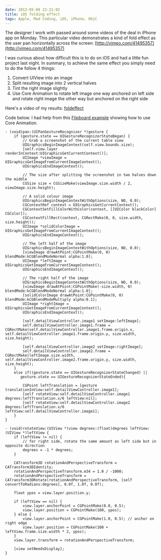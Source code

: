```yaml
---
date: 2012-05-08 22:21:02
title: iOS folding effect
tags: Apple, Mad Coding, iOS, iPhone, ObjC
---
```

The designer I work with passed around some videos of the deal in iPhone app on
Monday. This particular video demonstrates a kind of fold effect as the user
pan horizontally across the screen:
[http://vimeo.com/41495357](http://vimeo.com/41495357)

I was curious about how difficult this is to do on iOS and had a little fun
project last night. In summary, to achieve the same effect you simply need to
do the follow 4 things:

1. Convert UIView into an image
1. Split resulting image into 2 vertical halves
1. Tint the right image slightly
1. Use Core Animation to rotate left image one way anchored on left side and
   rotate right image the other way but anchored on the right side

Here's a video of my results: [foldeffect][1]

Code below. I had help from this [Flipboard example][2] showing how to use Core
Animation.

~~~ {.objectivec}
- (void)pan:(UIPanGestureRecognizer *)gesture {
    if (gesture.state == UIGestureRecognizerStateBegan) {
        // Grab a screenshot of the current table view
        UIGraphicsBeginImageContext(self.view.bounds.size);
        [self.view.layer renderInContext:UIGraphicsGetCurrentContext()];
        UIImage *viewImage = UIGraphicsGetImageFromCurrentImageContext();
        UIGraphicsEndImageContext();

        // The size after splitting the screenshot in two halves down the middle
        CGSize size = CGSizeMake(viewImage.size.width / 2, viewImage.size.height);

        // A solid colour image
        UIGraphicsBeginImageContextWithOptions(size, NO, 0.0);
        CGContextRef context = UIGraphicsGetCurrentContext();
        CGContextSetFillColorWithColor(context, [[UIColor blackColor] CGColor]);
        CGContextFillRect(context, CGRectMake(0, 0, size.width, size.height));
        UIImage *solidColorImage = UIGraphicsGetImageFromCurrentImageContext();
        UIGraphicsEndImageContext();

        // The left half of the image
        UIGraphicsBeginImageContextWithOptions(size, NO, 0.0);
        [viewImage drawAtPoint:CGPointMake(0, 0) blendMode:kCGBlendModeNormal alpha:1.0];
        UIImage *leftImage = UIGraphicsGetImageFromCurrentImageContext();
        UIGraphicsEndImageContext();

        // The right half of the image
        UIGraphicsBeginImageContextWithOptions(size, NO, 0.0);
        [viewImage drawAtPoint:CGPointMake(-size.width, 0) blendMode:kCGBlendModeNormal alpha:1.0];
        [solidColorImage drawAtPoint:CGPointMake(0, 0) blendMode:kCGBlendModeMultiply alpha:0.1];
        UIImage *rightImage = UIGraphicsGetImageFromCurrentImageContext();
        UIGraphicsEndImageContext();

        [self.detailViewController.image1 setImage:leftImage];
        self.detailViewController.image1.frame = CGRectMake(self.detailViewController.image1.frame.origin.x, self.detailViewController.image1.frame.origin.y, size.width, size.height);

        [self.detailViewController.image2 setImage:rightImage];
        self.detailViewController.image2.frame = CGRectMake(leftImage.size.width, self.detailViewController.image2.frame.origin.y, size.width, size.height);
    }
    else if((gesture.state == UIGestureRecognizerStateChanged) ||
       gesture.state == UIGestureRecognizerStateEnded){

        CGPoint leftTranslation = [gesture translationInView:self.detailViewController.image1];
        [self rotateView:self.detailViewController.image1 degrees:leftTranslation.x/6 leftView:nil];
        [self rotateView:self.detailViewController.image2 degrees:leftTranslation.x/6 leftView:self.detailViewController.image1];
    }
}

- (void)rotateView:(UIView *)view degrees:(float)degrees leftView:(UIView *)leftView {
    if (leftView != nil) {
        // for right side, rotate the same amount as left side but in opposite direction
        degrees = -1 * degrees;
    }

    CATransform3D rotationAndPerspectiveTransform = CATransform3DIdentity;
    rotationAndPerspectiveTransform.m34 = 1.0 / -1000;
    rotationAndPerspectiveTransform = CATransform3DRotate(rotationAndPerspectiveTransform, [self convertToRadians:degrees], 0.0f, 1.0f, 0.0f);

    float ypos = view.layer.position.y;

    if (leftView == nil) {
        view.layer.anchorPoint = CGPointMake(0.0, 0.5);
        view.layer.position = CGPointMake(100, ypos);
    } else {
        view.layer.anchorPoint = CGPointMake(1.0, 0.5); // anchor on right edge
        view.layer.position = CGPointMake(100 + leftView.frame.size.width * 2, ypos);
    }
    view.layer.transform = rotationAndPerspectiveTransform;

    [view setNeedsDisplay];
}
~~~

  [1]: /files/videos/foldeffect.mov
  [2]: https://github.com/rbreve/Flipboard-3D-Transform-Effect-Example
